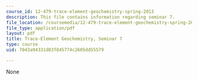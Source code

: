 ```yaml
---
course_id: 12-479-trace-element-geochemistry-spring-2013
description: This file contains information regarding seminar 7.
file_location: /coursemedia/12-479-trace-element-geochemistry-spring-2013/7043a94331d03f845774c2605dd55579_MIT12_479S13_Seminar7.pdf
file_type: application/pdf
layout: pdf
title: Trace-Element Geochemistry, Seminar 7
type: course
uid: 7043a94331d03f845774c2605dd55579

---
```

None
